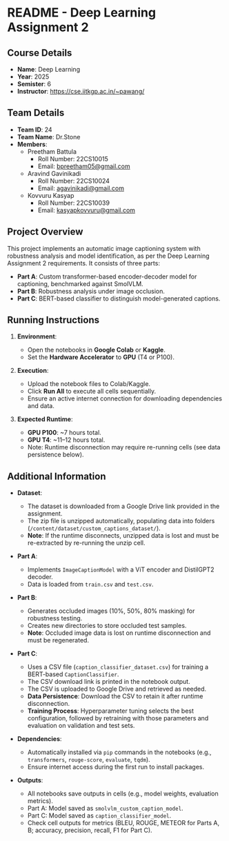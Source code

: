 # README - Deep Learning Assignment 2

## Course Details
- **Name**: Deep Learning
- **Year**: 2025
- **Semister**: 6
- **Instructor**: https://cse.iitkgp.ac.in/~pawang/

## Team Details
- **Team ID**: 24
- **Team Name**: Dr.Stone
- **Members**:
  - Preetham Battula
    - Roll Number: 22CS10015
    - Email: bpreetham05@gmail.com
  - Aravind Gavinikadi
    - Roll Number: 22CS10024
    - Email: agavinikadi@gmail.com
  - Kovvuru Kasyap
    - Roll Number: 22CS10039
    - Email: kasyapkovvuru@gmail.com

## Project Overview
This project implements an automatic image captioning system with robustness analysis and model identification, as per the Deep Learning Assignment 2 requirements. It consists of three parts:
- **Part A**: Custom transformer-based encoder-decoder model for captioning, benchmarked against SmolVLM.
- **Part B**: Robustness analysis under image occlusion.
- **Part C**: BERT-based classifier to distinguish model-generated captions.

## Running Instructions
1. **Environment**:
   - Open the notebooks in **Google Colab** or **Kaggle**.
   - Set the **Hardware Accelerator** to **GPU** (T4 or P100).

2. **Execution**:
   - Upload the notebook files to Colab/Kaggle.
   - Click **Run All** to execute all cells sequentially.
   - Ensure an active internet connection for downloading dependencies and data.

3. **Expected Runtime**:
   - **GPU P100**: ~7 hours total.
   - **GPU T4**: ~11–12 hours total.
   - Note: Runtime disconnection may require re-running cells (see data persistence below).

## Additional Information
- **Dataset**:
  - The dataset is downloaded from a Google Drive link provided in the assignment.
  - The zip file is unzipped automatically, populating data into folders (`/content/dataset/custom_captions_dataset/`).
  - **Note**: If the runtime disconnects, unzipped data is lost and must be re-extracted by re-running the unzip cell.

- **Part A**:
  - Implements `ImageCaptionModel` with a ViT encoder and DistilGPT2 decoder.
  - Data is loaded from `train.csv` and `test.csv`.

- **Part B**:
  - Generates occluded images (10%, 50%, 80% masking) for robustness testing.
  - Creates new directories to store occluded test samples.
  - **Note**: Occluded image data is lost on runtime disconnection and must be regenerated.

- **Part C**:
  - Uses a CSV file (`caption_classifier_dataset.csv`) for training a BERT-based `CaptionClassifier`.
  - The CSV download link is printed in the notebook output.
  - The CSV is uploaded to Google Drive and retrieved as needed.
  - **Data Persistence**: Download the CSV to retain it after runtime disconnection.
  - **Training Process**: Hyperparameter tuning selects the best configuration, followed by retraining with those parameters and evaluation on validation and test sets.

- **Dependencies**:
  - Automatically installed via `pip` commands in the notebooks (e.g., `transformers`, `rouge-score`, `evaluate`, `tqdm`).
  - Ensure internet access during the first run to install packages.

- **Outputs**:
  - All notebooks save outputs in cells (e.g., model weights, evaluation metrics).
  - Part A: Model saved as `smolvlm_custom_caption_model`.
  - Part C: Model saved as `caption_classifier_model`.
  - Check cell outputs for metrics (BLEU, ROUGE, METEOR for Parts A, B; accuracy, precision, recall, F1 for Part C).
